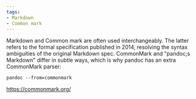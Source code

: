 ```yaml
---
tags:
- Markdown
- Common mark
---
```


Markdown and Common mark are often used interchangeably. The latter
refers to the formal specification published in 2014, resolving the
syntax ambiguities of the original Markdown spec. CommonMark and
"pandoc;s Markdown" differ in subtle ways, which is why pandoc has an
extra CommonMark parser:

    pandoc --from=commonmark

https://commonmark.org/
